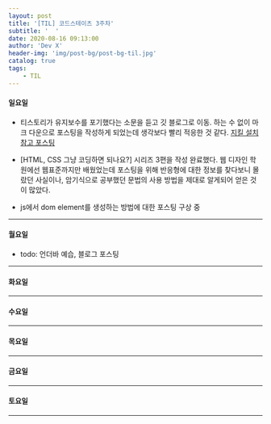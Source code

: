 ```yaml
---
layout: post
title: '[TIL] 코드스테이츠 3주차'
subtitle: '  '
date: 2020-08-16 09:13:00
author: 'Dev X'
header-img: 'img/post-bg/post-bg-til.jpg'
catalog: true
tags:
    - TIL
---
```


#### 일요일

-   티스토리가 유지보수를 포기했다는 소문을 듣고 깃 블로그로 이동. 하는 수 없이 마크 다운으로 포스팅을 작성하게 되었는데 생각보다 빨리 적응한 것 같다.
    [지킬 설치 참고 포스팅](https://theorydb.github.io/envops/2019/05/03/envops-blog-github-pages-jekyll/)

-   [HTML, CSS 그냥 코딩하면 되나요?] 시리즈 3편을 작성 완료했다. 웹 디자인 학원에선 웹표준까지만 배웠었는데 포스팅을 위해 반응형에 대한 정보를 찾다보니 몰랐던 사실이나, 암기식으로 공부했던 문법의 사용 방법을 제대로 알게되어 얻은 것이 많았다.

-   js에서 dom element를 생성하는 방법에 대한 포스팅 구상 중

---

#### 월요일

-   todo: 언더바 예습, 블로그 포스팅

---

#### 화요일

---

#### 수요일

---

#### 목요일

---

#### 금요일

---

#### 토요일

---
